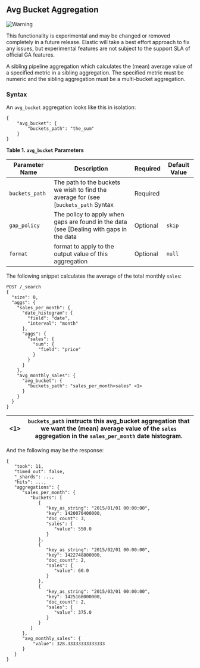## Avg Bucket Aggregation

![Warning](https://www.elastic.co/guide/en/elasticsearch/reference/current/images/icons/warning.png)

This functionality is experimental and may be changed or removed completely in a future release. Elastic will take a best effort approach to fix any issues, but experimental features are not subject to the support SLA of official GA features.

A sibling pipeline aggregation which calculates the (mean) average value of a specified metric in a sibling aggregation. The specified metric must be numeric and the sibling aggregation must be a multi-bucket aggregation.

### Syntax

An `avg_bucket` aggregation looks like this in isolation:
    
    
    {
        "avg_bucket": {
            "buckets_path": "the_sum"
        }
    }

 **Table 1. `avg_bucket` Parameters**
 
Parameter Name| Description| Required| Default Value    
---|---|---|---    
`buckets_path`| The path to the buckets we wish to find the average for (see [`buckets_path` Syntax| Required|     
`gap_policy`| The policy to apply when gaps are found in the data (see [Dealing with gaps in the data| Optional| `skip`    
`format`| format to apply to the output value of this aggregation| Optional| `null`  
  
  


The following snippet calculates the average of the total monthly `sales`:
    
    
    POST /_search
    {
      "size": 0,
      "aggs": {
        "sales_per_month": {
          "date_histogram": {
            "field": "date",
            "interval": "month"
          },
          "aggs": {
            "sales": {
              "sum": {
                "field": "price"
              }
            }
          }
        },
        "avg_monthly_sales": {
          "avg_bucket": {
            "buckets_path": "sales_per_month>sales" <1>
          }
        }
      }
    }

<1>| `buckets_path` instructs this avg_bucket aggregation that we want the (mean) average value of the `sales` aggregation in the `sales_per_month` date histogram.     
---|---  
  
And the following may be the response:
    
    
    {
       "took": 11,
       "timed_out": false,
       "_shards": ...,
       "hits": ...,
       "aggregations": {
          "sales_per_month": {
             "buckets": [
                {
                   "key_as_string": "2015/01/01 00:00:00",
                   "key": 1420070400000,
                   "doc_count": 3,
                   "sales": {
                      "value": 550.0
                   }
                },
                {
                   "key_as_string": "2015/02/01 00:00:00",
                   "key": 1422748800000,
                   "doc_count": 2,
                   "sales": {
                      "value": 60.0
                   }
                },
                {
                   "key_as_string": "2015/03/01 00:00:00",
                   "key": 1425168000000,
                   "doc_count": 2,
                   "sales": {
                      "value": 375.0
                   }
                }
             ]
          },
          "avg_monthly_sales": {
              "value": 328.33333333333333
          }
       }
    }
